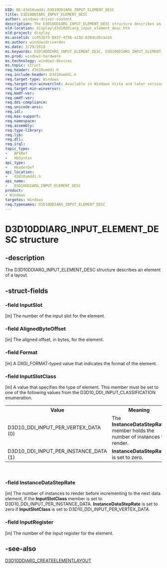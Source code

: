 ```yaml
---
UID: NS:d3d10umddi.D3D10DDIARG_INPUT_ELEMENT_DESC
title: D3D10DDIARG_INPUT_ELEMENT_DESC
author: windows-driver-content
description: The D3D10DDIARG_INPUT_ELEMENT_DESC structure describes an element of a layout.
old-location: display\d3d10ddiarg_input_element_desc.htm
old-project: display
ms.assetid: cc052b73-8837-4756-a192-620dcd5cacb5
ms.author: windowsdriverdev
ms.date: 3/29/2018
ms.keywords: D3D10DDIARG_INPUT_ELEMENT_DESC, D3D10DDIARG_INPUT_ELEMENT_DESC structure [Display Devices], UMDisplayDriver_Dx10param_Structs_c640f88f-3031-4412-a9bc-a8058cf8dab0.xml, d3d10umddi/D3D10DDIARG_INPUT_ELEMENT_DESC, display.d3d10ddiarg_input_element_desc
ms.prod: windows-hardware
ms.technology: windows-devices
ms.topic: struct
req.header: d3d10umddi.h
req.include-header: D3d10umddi.h
req.target-type: Windows
req.target-min-winverclnt: Available in Windows Vista and later versions of the Windows operating systems.
req.target-min-winversvr: 
req.kmdf-ver: 
req.umdf-ver: 
req.ddi-compliance: 
req.unicode-ansi: 
req.idl: 
req.max-support: 
req.namespace: 
req.assembly: 
req.type-library: 
req.lib: 
req.dll: 
req.irql: 
topic_type:
-	APIRef
-	kbSyntax
api_type:
-	HeaderDef
api_location:
-	d3d10umddi.h
api_name:
-	D3D10DDIARG_INPUT_ELEMENT_DESC
product:
- Windows
targetos: Windows
req.typenames: D3D10DDIARG_INPUT_ELEMENT_DESC
---
```


# D3D10DDIARG_INPUT_ELEMENT_DESC structure


## -description


The D3D10DDIARG_INPUT_ELEMENT_DESC structure describes an element of a layout.


## -struct-fields




### -field InputSlot

[in] The number of the input slot for the element. 


### -field AlignedByteOffset

[in] The aligned offset, in bytes, for the element. 


### -field Format

[in] A DXGI_FORMAT-typed value that indicates the format of the element.


### -field InputSlotClass

[in] A value that specifies the type of element. This member must be set to one of the following values from the D3D10_DDI_INPUT_CLASSIFICATION enumeration.

<table>
<tr>
<th>Value</th>
<th>Meaning</th>
</tr>
<tr>
<td>
D3D10_DDI_INPUT_PER_VERTEX_DATA (0)

</td>
<td>
The <b>InstanceDataStepRate</b> member holds the number of instances to render.

</td>
</tr>
<tr>
<td>
D3D10_DDI_INPUT_PER_INSTANCE_DATA (1)

</td>
<td>
<b>InstanceDataStepRate</b> is set to zero.

</td>
</tr>
</table>
 


### -field InstanceDataStepRate

[in] The number of instances to render before incrementing to the next data element, if the <b>InputSlotClass</b> member is set to D3D10_DDI_INPUT_PER_INSTANCE_DATA. <b>InstanceDataStepRate</b> is set to zero if <b>InputSlotClass</b> is set to D3D10_DDI_INPUT_PER_VERTEX_DATA. 


### -field InputRegister

[in] The number of the input register for the element.


## -see-also




<a href="https://msdn.microsoft.com/library/windows/hardware/ff541674">D3D10DDIARG_CREATEELEMENTLAYOUT</a>
 

 

